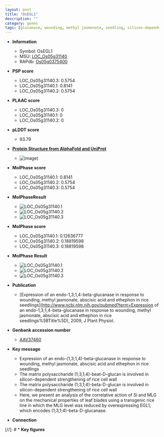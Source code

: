 ```yaml
---
layout: post
title: "OsEGL1"
description: ""
category: genes
tags: [glucanase, wounding, methyl jasmonate, seedling, silicon-dependent strengthening of rice cell wall, silicon, cell wall]
---
```


* **Information**  
    + Symbol: OsEGL1  
    + MSU: [LOC_Os05g31140](http://rice.plantbiology.msu.edu/cgi-bin/ORF_infopage.cgi?orf=LOC_Os05g31140)  
    + RAPdb: [Os05g0375400](http://rapdb.dna.affrc.go.jp/viewer/gbrowse_details/irgsp1?name=Os05g0375400)  

* **PSP score**  
    + LOC_Os05g31140.3: 0.5754 
    + LOC_Os05g31140.1: 0.8141 
    + LOC_Os05g31140.2: 0.5754 

* **PLAAC score**  
    + LOC_Os05g31140.3: 0 
    + LOC_Os05g31140.1: 0 
    + LOC_Os05g31140.2: 0 

* **pLDDT score**
    + 93.79

* **[Protein Structure from AlphaFold and UniProt](https://www.uniprot.org/uniprotkb/Q75K72/entry#structure)**
    + ![image](https://ricepsp.github.io/images/Q7/AF-Q75K72-F1.png))

* **MolPhase score**
    + LOC_Os05g31140.1: 0.8141
    + LOC_Os05g31140.2: 0.5754
    + LOC_Os05g31140.3: 0.5754

* **MolPhaseResult**
    + ![LOC_Os05g31140.1](https://ricepsp.github.io/pictures/LOC_Os05g/LOC_Os05g31140.1.png)
    + ![LOC_Os05g31140.2](https://ricepsp.github.io/pictures/LOC_Os05g/LOC_Os05g31140.2.png)
    + ![LOC_Os05g31140.3](https://ricepsp.github.io/pictures/LOC_Os05g/LOC_Os05g31140.3.png)

* **MolPhase score**
    + LOC_Os05g31140.1: 0.12636777
    + LOC_Os05g31140.2: 0.18819598
    + LOC_Os05g31140.3: 0.18819598

* **MolPhase Result**
    + ![LOC_Os05g31140.1](https://304243504.github.io/Pictures/LOC_Os05g/LOC_Os05g31140.1.png)
    + ![LOC_Os05g31140.2](https://304243504.github.io/Pictures/LOC_Os05g/LOC_Os05g31140.2.png)
    + ![LOC_Os05g31140.3](https://304243504.github.io/Pictures/LOC_Os05g/LOC_Os05g31140.3.png)

* **Publication**  
    + [Expression of an endo-1,3;1,4-beta-glucanase in response to wounding, methyl jasmonate, abscisic acid and ethephon in rice seedlings](http://www.ncbi.nlm.nih.gov/pubmed?term=Expression of an endo-1,3;1,4-beta-glucanase in response to wounding, methyl jasmonate, abscisic acid and ethephon in rice seedlings%5BTitle%5D), 2009, J Plant Physiol.

* **Genbank accession number**  
    + [AAV37460](http://www.ncbi.nlm.nih.gov/nuccore/AAV37460)

* **Key message**  
    + Expression of an endo-(1,3;1,4)-beta-glucanase in response to wounding, methyl jasmonate, abscisic acid and ethephon in rice seedlings
    + The matrix polysaccharide (1;3,1;4)-beat-D-glucan is involved in silicon-dependent strengthening of rice cell wall
    + The matrix polysaccharide (1;3,1;4)-beta-D-glucan is involved in silicon-dependent strengthening of rice cell wall
    + Here, we present an analysis of the correlative action of Si and MLG on the mechanical properties of leaf blades using a transgenic rice line in which the MLG level was reduced by overexpressing EGL1, which encodes (1;3,1;4)-beta-D-glucanase.

* **Connection**  

[//]: # * **Key figures**  



